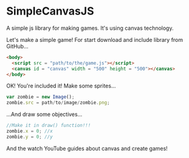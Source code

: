 # SimpleCanvasJS
A simple js library for making games. It's using canvas technology.

Let's make a simple game!
For start download  and include library from GitHub...
```html
<body>
  <script src = "path/to/the/game.js"></script>
  <canvas id = "canvas" width = "500" height = "500"></canvas>
</body>
```

OK! You're included it! Make some sprites...
```javascript
var zombie = new Image();
zombie.src = path/to/image/zombie.png;
```
...And draw some objectives...
```javascript
//Make it in draw() function!!!
zombie.x = 0; //x
zombie.y = 0; //y
```
And the watch YouTube guides about canvas and create games! 

